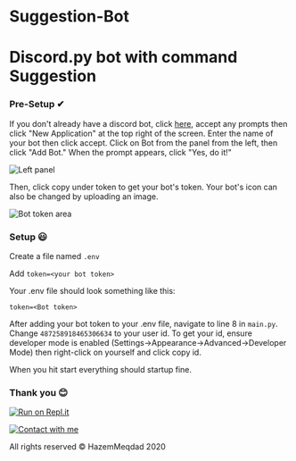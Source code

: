 # Suggestion-Bot
# Discord.py bot with command Suggestion


### Pre-Setup ✔

If you don't already have a discord bot, click [here](https://discordapp.com/developers/), accept any prompts then click "New Application" at the top right of the screen.  Enter the name of your bot then click accept.  Click on Bot from the panel from the left, then click "Add Bot."  When the prompt appears, click "Yes, do it!" 

![Left panel](https://i.imgur.com/hECJYWK.png)

Then, click copy under token to get your bot's token. Your bot's icon can also be changed by uploading an image.

![Bot token area](https://i.imgur.com/da0ktMC.png)

### Setup 😃

Create a file named `.env`

Add `token=<your bot token>`

Your .env file should look something like this:

```
token=<Bot token>
```

After adding your bot token to your .env file, navigate to line 8 in `main.py`. Change  `487258918465306634` to your user id. To get your id, ensure developer mode is enabled (Settings->Appearance->Advanced->Developer Mode) then right-click on yourself and click copy id.

When you hit start everything should startup fine.

### Thank you 😊

[![Run on Repl.it](http://i8.ae/a3UWz)](https://repl.it/github/hazemmeqdad/Suggestion-Bot)

[![Contact with me](http://i8.ae/KmScX)](https://discordapp.com/channels/@me/740700552593145876)

All rights reserved © HazemMeqdad 2020
